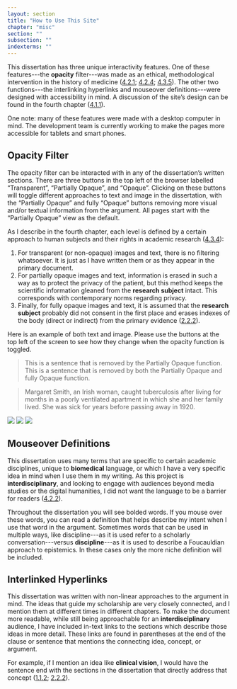 ```yaml
---
layout: section
title: "How to Use This Site"
chapter: "misc"
section: ""
subsection: ""
indexterms: ""
---
```


This dissertation has three unique interactivity features. One of these features---the <span data-tooltip aria-haspopup="true" class="has-tip" data-disable-hover="false" tabindex="1" data-title="Opacity is a rights-based philosophical framework that assumes humans have a right to not be known in knowledge systems."><b>opacity</b></span> filter---was made as an ethical, methodological intervention in the history of medicine (<a href="{{ site.baseurl }}/dissertation/4_2_1">4.2.1</a>; <a href="{{ site.baseurl }}/dissertation/4_2_4">4.2.4</a>; <a href="{{ site.baseurl }}/dissertation/4_3_5">4.3.5</a>). The other two functions---the interlinking hyperlinks and mouseover definitions---were designed with accessibility in mind. A discussion of the site’s design can be found in the fourth chapter (<a href="{{ site.baseurl }}/dissertation/4_1_1">4.1.1</a>).

One note: many of these features were made with a desktop computer in mind. The development team is currently working to make the pages more accessible for tablets and smart phones.

## Opacity Filter

The opacity filter can be interacted with in any of the dissertation’s written sections. There are three buttons in the top left of the browser labelled “Transparent”, “Partially Opaque”, and “Opaque”. Clicking on these buttons will toggle different approaches to text and image in the dissertation, with the “Partially Opaque” and fully “Opaque” buttons removing more visual and/or textual information from the argument. All pages start with the “Partially Opaque” view as the default.

As I describe in the fourth chapter, each level is defined by a certain approach to human subjects and their rights in academic research (<a href="{{ site.baseurl }}/dissertation/4_3_4">4.3.4</a>):

1. For transparent (or non-opaque) images and text, there is no filtering whatsoever. It is just as I have written them or as they appear in the primary document.
2. For partially opaque images and text, information is erased in such a way as to protect the privacy of the patient, but this method keeps the scientific information gleaned from the <span data-tooltip aria-haspopup="true" class="has-tip" data-disable-hover="false" tabindex="1" data-title="The term research subject refers to a human person who has been ingested into a research program, and whose identity, personhood, and body have become the focus of a research program. I think of the subject in a Foucauldian sense: The 'subject' is a pun on the monarchal subject, someone who has no agency under the spectacular power of the sovereign. In this case it the subject lacks agency in relation to the researcher studying them."><b>research subject</b></span> intact. This corresponds with contemporary norms regarding privacy.
3. Finally, for fully opaque images and text, it is assumed that the <span data-tooltip aria-haspopup="true" class="has-tip" data-disable-hover="false" tabindex="1" data-title="The term research subject refers to a human person who has been ingested into a research program, and whose identity, personhood, and body have become the focus of a research program. I think of the subject in a Foucauldian sense: The 'subject' is a pun on the monarchal subject, someone who has no agency under the spectacular power of the sovereign. In this case it the subject lacks agency in relation to the researcher studying them."><b>research subject</b></span> probably did not consent in the first place and erases indexes of the body (direct or indirect) from the primary evidence (<a href="{{ site.baseurl }}/dissertation/2_2_2">2.2.2</a>).

Here is an example of both text and image. Please use the buttons at the top left of the screen to see how they change when the opacity function is toggled.

><span class="opaque-lines"><span class="partial-lines">This is a sentence that is removed by the Partially Opaque function.</span> This is a sentence that is removed by both the Partially Opaque and fully Opaque function.</span>

><span class="opaque-lines"><span class="partial-lines">Margaret Smith</span>, an Irish woman, caught tuberculosis after living for months in a poorly ventilated apartment in which she and her family lived. She was sick for years before passing away in 1920.</span>

<img id="Brandt_ADirectoryofInstitutionsa_1904_161b" class="opaque" src="{{ site.baseurl }}/assets/img/Brandt_ADirectoryofInstitutionsa_1904_161b_full.jpg">

<img id="Brandt_ADirectoryofInstitutionsa_1904_161b" class="transparent" src="{{ site.baseurl }}/assets/img/Brandt_ADirectoryofInstitutionsa_1904_161b.jpg">

<img id="Brandt_ADirectoryofInstitutionsa_1904_161b" class="partially-opaque" src="{{ site.baseurl }}/assets/img/Brandt_ADirectoryofInstitutionsa_1904_161b_partial.jpg">

## Mouseover Definitions

This dissertation uses many terms that are specific to certain academic disciplines, unique to <span data-tooltip aria-haspopup="true" class="has-tip" data-disable-hover="false" tabindex="1" data-title="Biomedicine is an approach to health that uses scientific approaches to evidence-based medicine, with an emphasis on generalized treatments with surgical and pharmaceutical methods. It combines knowledge from a range of scientific disciplines, like biology, chemistry, physiology, pathology, as part of its evidence-based and causal claims."><b>biomedical</b></span> language, or which I have a very specific idea in mind when I use them in my writing.  As this project is <span data-tooltip aria-haspopup="true" class="has-tip" data-disable-hover="false" tabindex="1" data-title="I use the term interdisciplinary (as opposed to multidisciplinary) in this dissertation to convey how different methodologies and frameworks guide my research."><b>interdisciplinary</b></span>, and looking to engage with audiences beyond media studies or the digital humanities, I did not want the language to be a barrier for readers (<a href="{{ site.baseurl }}/dissertation/4_2_2">4.2.2</a>).

Throughout the dissertation you will see bolded words. If you mouse over these words, you can read a definition that helps describe my intent when I use that word in the argument. Sometimes words that can be used in multiple ways, like discipline---as it is used refer to a scholarly conversation---versus <span data-tooltip aria-haspopup="true" class="has-tip" data-disable-hover="false" tabindex="1" data-title="Discipline is used here in the Foucauldian sense. It is a pun that links forced discipline with the idea of a discipline of knowledge. Disciplining is a process where certain phenomena are made understandable through demarcation and definition in an academic field."><b>discipline</b></span>---as it is used to describe a Foucauldian approach to epistemics. In these cases only the more niche definition will be included. 

## Interlinked Hyperlinks

This dissertation was written with non-linear approaches to the argument in mind. The ideas that guide my scholarship are very closely connected, and I mention them at different times in different chapters. To make the document more readable, while still being approachable for an <span data-tooltip aria-haspopup="true" class="has-tip" data-disable-hover="false" tabindex="1" data-title="I use the term interdisciplinary (as opposed to multidisciplinary) in this dissertation to convey how different methodologies and frameworks guide my research."><b>interdisciplinary</b></span> audience, I have included in-text links to the sections which describe those ideas in more detail. These links are found in parentheses at the end of the clause or sentence that mentions the connecting idea, concept, or argument.

For example, if I mention an idea like <span data-tooltip aria-haspopup="true" class="has-tip" data-disable-hover="false" tabindex="1" data-title="The clinical gaze refers to an ocular practice used by medical professionals to diagnose disease. It relies on a process of seeing the patient in relation to an idealized image of human anatomy. This process alienates the patient, turning them into a collection of pathologies rather than a human person."><b>clinical vision</b></span>, I would have the sentence end with the sections in the dissertation that directly address that concept (<a href="{{ site.baseurl }}/dissertation/1_1_2">1.1.2</a>; <a href="{{ site.baseurl }}/dissertation/2_2_2">2.2.2</a>).